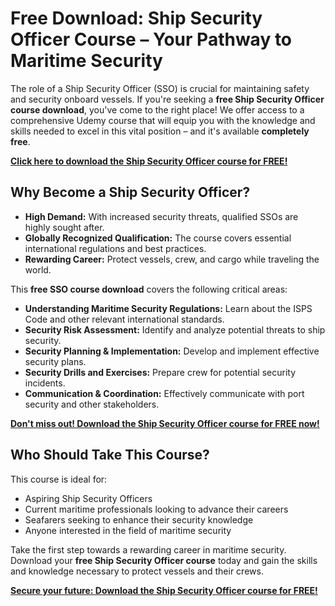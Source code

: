# Free Download: Ship Security Officer Course – Your Pathway to Maritime Security

The role of a Ship Security Officer (SSO) is crucial for maintaining safety and security onboard vessels. If you're seeking a **free Ship Security Officer course download**, you've come to the right place! We offer access to a comprehensive Udemy course that will equip you with the knowledge and skills needed to excel in this vital position – and it's available **completely free**.

[**Click here to download the Ship Security Officer course for FREE!**](https://udemywork.com/ship-security-officer-course)

## Why Become a Ship Security Officer?

*   **High Demand:** With increased security threats, qualified SSOs are highly sought after.
*   **Globally Recognized Qualification:** The course covers essential international regulations and best practices.
*   **Rewarding Career:** Protect vessels, crew, and cargo while traveling the world.

This **free SSO course download** covers the following critical areas:

*   **Understanding Maritime Security Regulations:** Learn about the ISPS Code and other relevant international standards.
*   **Security Risk Assessment:** Identify and analyze potential threats to ship security.
*   **Security Planning & Implementation:** Develop and implement effective security plans.
*   **Security Drills and Exercises:** Prepare crew for potential security incidents.
*   **Communication & Coordination:** Effectively communicate with port security and other stakeholders.

[**Don't miss out! Download the Ship Security Officer course for FREE now!**](https://udemywork.com/ship-security-officer-course)

## Who Should Take This Course?

This course is ideal for:

*   Aspiring Ship Security Officers
*   Current maritime professionals looking to advance their careers
*   Seafarers seeking to enhance their security knowledge
*   Anyone interested in the field of maritime security

Take the first step towards a rewarding career in maritime security. Download your **free Ship Security Officer course** today and gain the skills and knowledge necessary to protect vessels and their crews.

[**Secure your future: Download the Ship Security Officer course for FREE!**](https://udemywork.com/ship-security-officer-course)
